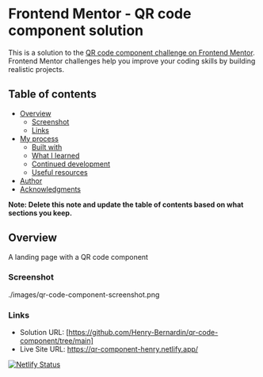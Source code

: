 # Frontend Mentor - QR code component solution

This is a solution to the [QR code component challenge on Frontend Mentor](https://www.frontendmentor.io/challenges/qr-code-component-iux_sIO_H). Frontend Mentor challenges help you improve your coding skills by building realistic projects. 

## Table of contents

- [Overview](#overview)
  - [Screenshot](#screenshot)
  - [Links](#links)
- [My process](#my-process)
  - [Built with](#built-with)
  - [What I learned](#what-i-learned)
  - [Continued development](#continued-development)
  - [Useful resources](#useful-resources)
- [Author](#author)
- [Acknowledgments](#acknowledgments)

**Note: Delete this note and update the table of contents based on what sections you keep.**

## Overview
A  landing page with a QR code component 
### Screenshot

./images/qr-code-component-screenshot.png

### Links

- Solution URL: [https://github.com/Henry-Bernardin/qr-code-component/tree/main]
- Live Site URL: https://qr-component-henry.netlify.app/

[![Netlify Status](https://api.netlify.com/api/v1/badges/6ec75b84-094e-470a-ad70-75c389708f16/deploy-status)](https://app.netlify.com/sites/qr-component-henry/deploys)